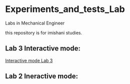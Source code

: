 # Experiments_and_tests_Lab
Labs in Mechanical Engineer

this repository is for imishani studies.


## Lab 3 Interactive mode:
<a href="https://gesis.mybinder.org/binder/v2/gh/imishani/Experiments_and_tests_Lab/0add8b5656b817c9540f3e2f5ce1119e97bcd550">Interactive mode Lab 3</a>

## Lab 2 Ineractive mode:

